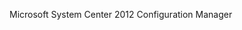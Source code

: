 <Token xmlns:xlink="http://www.w3.org/1999/xlink">Microsoft System Center 2012 Configuration Manager</Token>

<!--HONumber=May16_HO1-->


